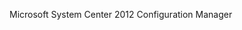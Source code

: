 <Token xmlns:xlink="http://www.w3.org/1999/xlink">Microsoft System Center 2012 Configuration Manager</Token>

<!--HONumber=May16_HO1-->


